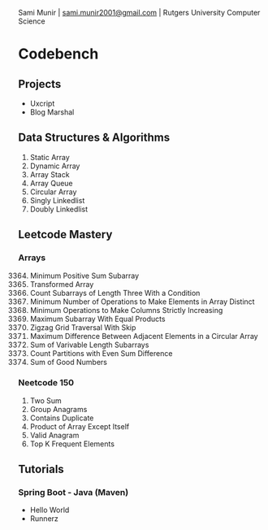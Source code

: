 Sami Munir | sami.munir2001@gmail.com | Rutgers University Computer Science
# Codebench
## Projects
* Uxcript
* Blog Marshal
## Data Structures & Algorithms
1. Static Array
2. Dynamic Array
3. Array Stack
4. Array Queue
5. Circular Array
6. Singly Linkedlist
7. Doubly Linkedlist
## Leetcode Mastery
### Arrays
3364. Minimum Positive Sum Subarray
3379. Transformed Array
3392. Count Subarrays of Length Three With a Condition
3396. Minimum Number of Operations to Make Elements in Array Distinct
3402. Minimum Operations to Make Columns Strictly Increasing
3411. Maximum Subarray With Equal Products
3417. Zigzag Grid Traversal With Skip
3423. Maximum Difference Between Adjacent Elements in a Circular Array
3427. Sum of Varivable Length Subarrays
3432. Count Partitions with Even Sum Difference
3452. Sum of Good Numbers
### Neetcode 150
1. Two Sum
49. Group Anagrams
217. Contains Duplicate
238. Product of Array Except Itself
242. Valid Anagram
347. Top K Frequent Elements
## Tutorials
### Spring Boot - Java (Maven)
* Hello World
* Runnerz
